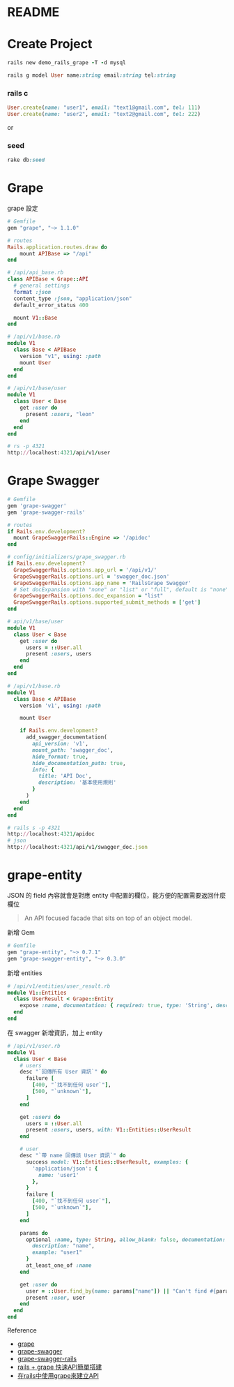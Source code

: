 # README

# Create Project

```ruby
rails new demo_rails_grape -T -d mysql
```

```ruby
rails g model User name:string email:string tel:string
```

### rails c

```ruby
User.create(name: "user1", email: "text1@gmail.com", tel: 111)
User.create(name: "user2", email: "text2@gmail.com", tel: 222)
```

or

### seed

```ruby
rake db:seed
```

# Grape

grape 設定

```ruby
# Gemfile
gem "grape", "~> 1.1.0"
```

```ruby
# routes
Rails.application.routes.draw do
	mount APIBase => "/api"
end
```

```ruby
# /api/api_base.rb
class APIBase < Grape::API
  # general settings
  format :json
  content_type :json, "application/json"
  default_error_status 400

  mount V1::Base
end
```

```ruby
# /api/v1/base.rb
module V1
  class Base < APIBase
    version "v1", using: :path
    mount User
  end
end
```

```ruby
# /api/v1/base/user
module V1
  class User < Base
    get :user do
      present :users, "leon"
    end
  end
end
```

```ruby
# rs -p 4321
http://localhost:4321/api/v1/user
```

# Grape Swagger

```ruby
# Gemfile
gem 'grape-swagger'
gem 'grape-swagger-rails'
```

```ruby
# routes
if Rails.env.development?
  mount GrapeSwaggerRails::Engine => '/apidoc'
end
```

```ruby
# config/initializers/grape_swagger.rb
if Rails.env.development?
  GrapeSwaggerRails.options.app_url = '/api/v1/'
  GrapeSwaggerRails.options.url = 'swagger_doc.json'
  GrapeSwaggerRails.options.app_name = 'RailsGrape Swagger'
  # Set docExpansion with "none" or "list" or "full", default is "none".
  GrapeSwaggerRails.options.doc_expansion = "list"
  GrapeSwaggerRails.options.supported_submit_methods = ['get']
end
```

```ruby
# api/v1/base/user
module V1
  class User < Base
    get :user do
      users = ::User.all
      present :users, users
    end
  end
end
```

```ruby
# /api/v1/base.rb
module V1
  class Base < APIBase
    version 'v1', using: :path

    mount User

    if Rails.env.development?
      add_swagger_documentation(
        api_version: 'v1',
        mount_path: 'swagger_doc',
        hide_format: true,
        hide_documentation_path: true,
        info: {
          title: 'API Doc',
          description: '基本使用規則'
        }
      )
    end
  end
end

```

```ruby
# rails s -p 4321
http://localhost:4321/apidoc
# json
http://localhost:4321/api/v1/swagger_doc.json
```

# grape-entity

JSON 的 field 內容就會是對應 entity 中配置的欄位，能方便的配置需要返回什麼欄位

> An API focused facade that sits on top of an object model.

新增 Gem

```ruby
# Gemfile
gem "grape-entity", "~> 0.7.1"
gem "grape-swagger-entity", "~> 0.3.0"
```

新增 entities

```ruby
# /api/v1/entities/user_result.rb
module V1::Entities
  class UserResult < Grape::Entity
    expose :name, documentation: { required: true, type: 'String', desc: '錯誤信息' }
  end
end
```

在 swagger 新增資訊，加上 entity

```ruby
# /api/v1/user.rb
module V1
  class User < Base
    # users
    desc "`回傳所有 User 資訊`" do
      failure [
        [400, "`找不到任何 user`"],
        [500, "`unknown`"],
      ]
    end

    get :users do
      users = ::User.all
      present :users, users, with: V1::Entities::UserResult
    end

    # user
    desc "`帶 name 回傳該 User 資訊`" do
      success model: V1::Entities::UserResult, examples: {
        'application/json': {
          name: 'user1'
        },
      }
      failure [
        [400, "`找不到任何 user`"],
        [500, "`unknown`"],
      ]
    end

    params do
      optional :name, type: String, allow_blank: false, documentation: {
        description: "name",
        example: "user1"
      }
      at_least_one_of :name
    end

    get :user do
      user = ::User.find_by(name: params["name"]) || "Can't find #{params["name"]}"
      present :user, user
    end
  end
end
```

Reference

* [grape](https://github.com/ruby-grape/grape)
* [grape-swagger](https://github.com/ruby-grape/grape-swagger)
* [grape-swagger-rails](https://github.com/ruby-grape/grape-swagger-rails)
* [rails + grape 快速API簡單搭建](https://pathbox.github.io/2016/05/28/rails-grape-api/)
* [在rails中使用grape來建立API](https://sibevin.github.io/posts/2015-10-01-165320-create-api-with-grape-in-rails)
